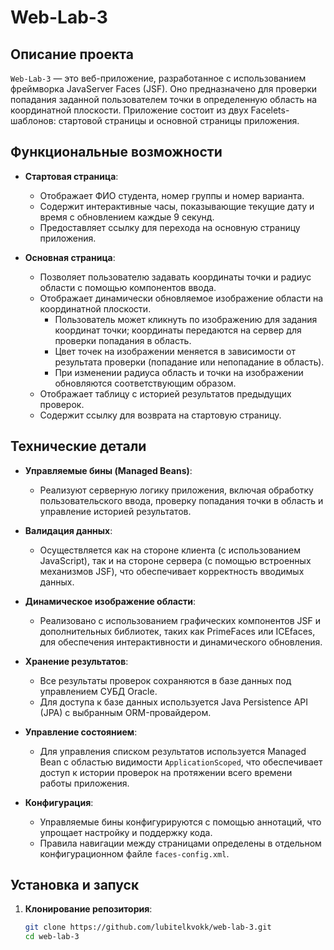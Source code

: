 # Web-Lab-3

## Описание проекта

`Web-Lab-3` — это веб-приложение, разработанное с использованием фреймворка JavaServer Faces (JSF). Оно предназначено для проверки попадания заданной пользователем точки в определенную область на координатной плоскости. Приложение состоит из двух Facelets-шаблонов: стартовой страницы и основной страницы приложения.

## Функциональные возможности

- **Стартовая страница**:
  - Отображает ФИО студента, номер группы и номер варианта.
  - Содержит интерактивные часы, показывающие текущие дату и время с обновлением каждые 9 секунд.
  - Предоставляет ссылку для перехода на основную страницу приложения.

- **Основная страница**:
  - Позволяет пользователю задавать координаты точки и радиус области с помощью компонентов ввода.
  - Отображает динамически обновляемое изображение области на координатной плоскости.
    - Пользователь может кликнуть по изображению для задания координат точки; координаты передаются на сервер для проверки попадания в область.
    - Цвет точек на изображении меняется в зависимости от результата проверки (попадание или непопадание в область).
    - При изменении радиуса область и точки на изображении обновляются соответствующим образом.
  - Отображает таблицу с историей результатов предыдущих проверок.
  - Содержит ссылку для возврата на стартовую страницу.

## Технические детали

- **Управляемые бины (Managed Beans)**:
  - Реализуют серверную логику приложения, включая обработку пользовательского ввода, проверку попадания точки в область и управление историей результатов.

- **Валидация данных**:
  - Осуществляется как на стороне клиента (с использованием JavaScript), так и на стороне сервера (с помощью встроенных механизмов JSF), что обеспечивает корректность вводимых данных.

- **Динамическое изображение области**:
  - Реализовано с использованием графических компонентов JSF и дополнительных библиотек, таких как PrimeFaces или ICEfaces, для обеспечения интерактивности и динамического обновления.

- **Хранение результатов**:
  - Все результаты проверок сохраняются в базе данных под управлением СУБД Oracle.
  - Для доступа к базе данных используется Java Persistence API (JPA) с выбранным ORM-провайдером.

- **Управление состоянием**:
  - Для управления списком результатов используется Managed Bean с областью видимости `ApplicationScoped`, что обеспечивает доступ к истории проверок на протяжении всего времени работы приложения.

- **Конфигурация**:
  - Управляемые бины конфигурируются с помощью аннотаций, что упрощает настройку и поддержку кода.
  - Правила навигации между страницами определены в отдельном конфигурационном файле `faces-config.xml`.

## Установка и запуск

1. **Клонирование репозитория**:
   ```bash
   git clone https://github.com/lubitelkvokk/web-lab-3.git
   cd web-lab-3
